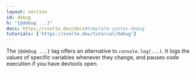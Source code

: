 ```yaml
---
layout: section
id: debug
h: "{@debug ...}"
docs: https://svelte.dev/docs#template-syntax-debug
tutorials: ['https://svelte.dev/tutorial/debug']
---
```

The `{@debug ...}` tag offers an alternative to `console.log(...)`. It logs the values of specific variables whenever they change, and pauses code execution if you have devtools open.